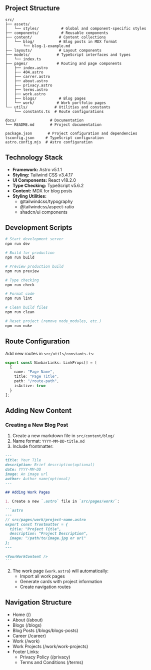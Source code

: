## Project Structure

```plaintext
src/
├── assets/
│   └── styles/          # Global and component-specific styles
├── components/          # Reusable components
├── content/            # Content collections
│   └── blog/           # Blog posts in MDX format
│       └── blog-1-example.md
├── layouts/            # Layout components
├── models/            # TypeScript interfaces and types
│   └── index.ts
├── pages/             # Routing and page components
│   ├── index.astro
│   ├── 404.astro
│   ├── carrer.astro
│   ├── about.astro
│   ├── privacy.astro
│   ├── terms.astro
│   ├── work.astro
│   ├── blogs/          # Blog pages
│   └── work/          # Work portfolio pages
└── utils/            # Utilities and constants
    └── constants.ts  # Route configurations

docs/               # Documentation
└── README.md       # Project documentation

package.json       # Project configuration and dependencies
tsconfig.json     # TypeScript configuration
astro.config.mjs  # Astro configuration
```

## Technology Stack

- **Framework:** Astro v5.1.1
- **Styling:** Tailwind CSS v3.4.17
- **UI Components:** React v18.2.0
- **Type Checking:** TypeScript v5.6.2
- **Content:** MDX for blog posts
- **Styling Utilities:**
  - @tailwindcss/typography
  - @tailwindcss/aspect-ratio
  - shadcn/ui components

## Development Scripts

```bash
# Start development server
npm run dev

# Build for production
npm run build

# Preview production build
npm run preview

# Type checking
npm run check

# Format code
npm run lint

# Clean build files
npm run clean

# Reset project (remove node_modules, etc.)
npm run nuke
```

## Route Configuration

Add new routes in `src/utils/constants.ts`:

```typescript
export const NavbarLinks: LinkProps[] = [
  {
    name: "Page Name",
    title: "Page Title",
    path: "/route-path",
    isActive: true
  }
];
```

## Adding New Content

### Creating a New Blog Post

1. Create a new markdown file in `src/content/blog/`
2. Name format: `YYYY-MM-DD-title.md`
3. Include frontmatter:

````md
---
title: Your Tile
description: Brief description(optional)
date: YYYY-MM-DD
image: An image url
author: Author name(optional)
---

## Adding Work Pages

1. Create a new `.astro` file in `src/pages/work/`:

```astro
---
// src/pages/work/project-name.astro
export const frontmatter = {
  title: "Project Title",
  description: "Project Description",
  image: "/path/to/image.jpg or url"
};
---

<YourWorkContent />
```
````

2. The work page (`work.astro`) will automatically:
   - Import all work pages
   - Generate cards with project information
   - Create navigation routes

## Navigation Structure

- Home (/)
- About (/about)
- Blogs (/blogs)
- Blog Posts (/blogs/blogs-posts)
- Career (/career)
- Work (/work)
- Work Projects (/work/work-projects)
- Footer Links:
  - Privacy Policy (/privacy)
  - Terms and Conditions (/terms)
